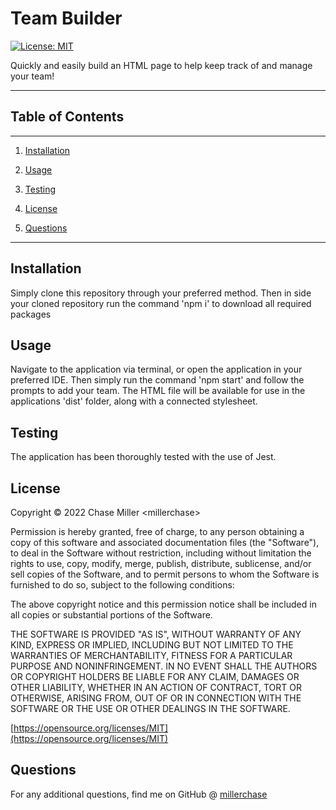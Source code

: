 # Team Builder

[![License: MIT](https://img.shields.io/badge/License-MIT-yellow.svg)](https://opensource.org/licenses/MIT)

Quickly and easily build an HTML page to help keep track of and manage your team!

---

## Table of Contents

---

1. [Installation](#installation)

2. [Usage](#usage)

3. [Testing](#testing)

4. [License](#license)

5. [Questions](#questions)

---

## Installation

Simply clone this repository through your preferred method. Then in side your cloned repository run the command 'npm i' to download all required packages

## Usage

Navigate to the application via terminal, or open the application in your preferred IDE. Then simply run the command 'npm start' and follow the prompts to add your team. The HTML file will be available for use in the applications 'dist' folder, along with a connected stylesheet.

## Testing

The application has been thoroughly tested with the use of Jest.

## License

Copyright &copy; 2022 Chase Miller &lt;millerchase>

Permission is hereby granted, free of charge, to any person obtaining a copy of this software and associated documentation files (the "Software"), to deal in the Software without restriction, including without limitation the rights to use, copy, modify, merge, publish, distribute, sublicense, and/or sell copies of the Software, and to permit persons to whom the Software is furnished to do so, subject to the following conditions:

The above copyright notice and this permission notice shall be included in all copies or substantial portions of the Software.

THE SOFTWARE IS PROVIDED "AS IS", WITHOUT WARRANTY OF ANY KIND, EXPRESS OR IMPLIED, INCLUDING BUT NOT LIMITED TO THE WARRANTIES OF MERCHANTABILITY, FITNESS FOR A PARTICULAR PURPOSE AND NONINFRINGEMENT. IN NO EVENT SHALL THE AUTHORS OR COPYRIGHT HOLDERS BE LIABLE FOR ANY CLAIM, DAMAGES OR OTHER LIABILITY, WHETHER IN AN ACTION OF CONTRACT, TORT OR OTHERWISE, ARISING FROM, OUT OF OR IN CONNECTION WITH THE SOFTWARE OR THE USE OR OTHER DEALINGS IN THE SOFTWARE.

[https://opensource.org/licenses/MIT](https://opensource.org/licenses/MIT)

## Questions

For any additional questions, find me on GitHub @ [millerchase](https://github.com/millerchase)
